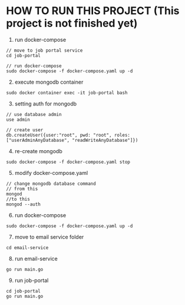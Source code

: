 # HOW TO RUN THIS PROJECT (This project is not finished yet)

1. run docker-compose
```shell
// move to job portal service
cd job-portal

// run docker-compose
sudo docker-compose -f docker-compose.yaml up -d
```

2. execute mongodb container
```shell
sudo docker container exec -it job-portal bash
```

3. setting auth for mongodb
```shell
// use database admin
use admin 

// create user
db.createUser({user:"root", pwd: "root", roles:["userAdminAnyDatabase", "readWriteAnyDatabase"]})
```

4. re-create mongodb
```shell
sudo docker-compose -f docker-compose.yaml stop
```

5. modify docker-compose.yaml
```shell
// change mongodb database command
// from this
mongod
//to this
mongod --auth
```

6. run docker-compose
```shell
sudo docker-compose -f docker-compose.yaml up -d
```

7. move to email service folder
```shell
cd email-service
```

8. run email-service
```shell
go run main.go
```

9. run job-portal
```shell
cd job-portal
go run main.go
```


